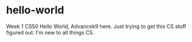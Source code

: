 # hello-world
Week 1 CS50 
Hello World, Advancek9 here. Just trying to get this CS stuff figured out. 
I'm new to all things CS. 
